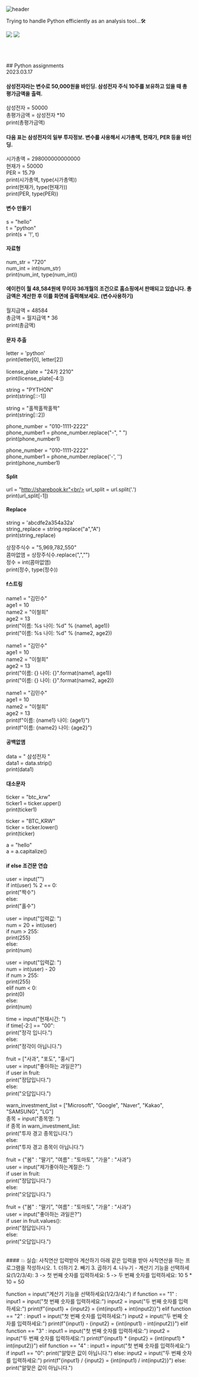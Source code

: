 ![header](https://capsule-render.vercel.app/api?type=waving&color=gradient&height=200&section=header&text=Python%20Data&fontSize=60)

Trying to handle Python efficiently as an analysis tool...🛠

<img src="https://img.shields.io/badge/Python-3776AB?style=for-the-badge&logo=Python&logoColor=white">  <img src="https://img.shields.io/badge/Jupyter-F37626?style=for-the-badge&logo=Jupyter&logoColor=white">

<br/>
<br/>
<br/>
## Python assignments
<br/>
2023.03.17

#### 삼성전자라는 변수로 50,000원을 바인딩. 삼성전자 주식 10주를 보유하고 있을 때 총 평가금액을 출력.
삼성전자 = 50000 <br/>
총평가금액 = 삼성전자 *10 <br/>
print(총평가금액)<br/>

#### 다음 표는 삼성전자의 일부 투자정보. 변수를 사용해서 시가총액, 현재가, PER 등을 바인딩.
시가총액 = 298000000000000<br/>
현재가 = 50000<br/>
PER = 15.79<br/>
print(시가총액, type(시가총액))<br/>
print(현재가, type(현재가))<br/>
print(PER, type(PER))<br/>

#### 변수 만들기
s = "hello"<br/>
t = "python"<br/>
print(s + '!', t)<br/>

#### 자료형
num_str = "720"<br/>
num_int = int(num_str)<br/>
print(num_int, type(num_int))<br/>

#### 에이컨이 월 48,584원에 무이자 36개월의 조건으로 홈쇼핑에서 판매되고 있습니다. 총 금액은 계산한 후 이를 화면에 출력해보세요. (변수사용하기)
월지급액 = 48584<br/>
총금액 = 월지급액 * 36<br/>
print(총금액)<br/>

#### 문자 추출
letter = 'python'<br/>
print(letter[0], letter[2])<br/>

license_plate = "24가 2210"<br/>
print(license_plate[-4:])<br/>

string = "PYTHON"<br/>
print(string[::-1])<br/>

string = "홀짝홀짝홀짝"<br/>
print(string[::2])<br/>

phone_number = "010-1111-2222"<br/>
phone_number1 = phone_number.replace("-", " ")<br/>
print(phone_number1)<br/>

phone_number = "010-1111-2222"<br/>
phone_number1 = phone_number.replace('-', '')<br/>
print(phone_number1)<br/>

#### Split
url = "http://sharebook.kr"<br/>
url_split = url.split('.')<br/>
print(url_split[-1])<br/>

#### Replace
string = 'abcdfe2a354a32a'<br/>
string_replace = string.replace("a","A")<br/>
print(string_replace)<br/>

상장주식수 = "5,969,782,550"<br/>
콤마없앰 = 상장주식수.replace(",","")<br/>
정수 = int(콤마없앰)<br/>
print(정수, type(정수))<br/>

#### f스트링
name1 = "김민수" <br/>
age1 = 10<br/>
name2 = "이철희"<br/>
age2 = 13<br/>
print("이름: %s 나이: %d" % (name1, age1))<br/>
print("이름: %s 나이: %d" % (name2, age2))<br/>

name1 = "김민수" <br/>
age1 = 10<br/>
name2 = "이철희"<br/>
age2 = 13<br/>
print("이름: {} 나이: {}".format(name1, age1))<br/>
print("이름: {} 나이: {}".format(name2, age2))<br/>

name1 = "김민수" <br/>
age1 = 10<br/>
name2 = "이철희"<br/>
age2 = 13<br/>
print(f"이름: {name1} 나이: {age1}")<br/>
print(f"이름: {name2} 나이: {age2}")<br/>

#### 공백없앰
data = "   삼성전자    "<br/>
data1 = data.strip()<br/>
print(data1)<br/>

#### 대소문자
ticker = "btc_krw"<br/>
ticker1 = ticker.upper()<br/>
print(ticker1)<br/>

ticker = "BTC_KRW"<br/>
ticker = ticker.lower()<br/>
print(ticker)<br/>

a = "hello"<br/>
a = a.capitalize()<br/>

#### if else 조건문 연습
user = input("")<br/>
if int(user) % 2 == 0:<br/>
    print("짝수")<br/>
else:<br/>
    print("홀수")<br/>
    
user = input("입력값: ")<br/>
num = 20 + int(user)<br/>
if num > 255:<br/>
    print(255)<br/>
else:<br/>
    print(num)<br/>

user = input("입력값: ")<br/>
num = int(user) - 20<br/>
if num > 255:<br/>
    print(255)<br/>
elif num < 0:<br/>
    print(0)<br/>
else:<br/>
    print(num)<br/>

time = input("현재시간: ")<br/>
if time[-2:] == "00":<br/>
    print("정각 입니다.")<br/>
else:<br/>
    print("정각이 아닙니다.")<br/>

fruit = ["사과", "포도", "홍시"]<br/>
user = input("좋아하는 과일은?")<br/>
if user in fruit:<br/>
    print("정답입니다.")<br/>
else:<br/>
    print("오답입니다.")<br/>

warn_investment_list = ["Microsoft", "Google", "Naver", "Kakao", "SAMSUNG", "LG"]<br/>
종목 = input("종목명: ")<br/>
if 종목 in warn_investment_list:<br/>
    print("투자 경고 종목입니다.")<br/>
else:<br/>
    print("투자 경고 종목이 아닙니다.")<br/>
    
fruit = {"봄" : "딸기", "여름" : "토마토", "가을" : "사과"}<br/>
user = input("제가좋아하는계절은: ")<br/>
if user in fruit:<br/>
    print("정답입니다.")<br/>
else:<br/>
    print("오답입니다.")<br/>

fruit = {"봄" : "딸기", "여름" : "토마토", "가을" : "사과"}<br/>
user = input("좋아하는 과일은?")<br/>
if user in fruit.values():<br/>
    print("정답입니다.")<br/>
else:<br/>
    print("오답입니다.")<br/>



<br/>
#### 💥 실습: 사칙연산 입력받아 계산하기 아래 같은 입력을 받아 사칙연산을 하는 프로그램을 작성하시오.
    1. 더하기
    2. 빼기
    3. 곱하기
    4. 나누기
- 계산기 기능을 선택하세요(1/2/3/4): 3
-> 첫 번째 숫자를 입력하세요: 5
-> 두 번째 숫자를 입력하세요: 10 5 * 10 = 50

function = input("계산기 기능을 선택하세요(1/2/3/4):")
if function == "1" :
               input1 = input("첫 번째 숫자를 입력하세요:")
               input2 = input("두 번째 숫자를 입력하세요:")
               print(f"{input1} + {input2} = {int(input1) + int(input2)}")
elif function == "2" :
               input1 = input("첫 번째 숫자를 입력하세요:")
               input2 = input("두 번째 숫자를 입력하세요:")
               print(f"{input1} - {input2} = {int(input1) - int(input2)}")
elif function == "3" :
               input1 = input("첫 번째 숫자를 입력하세요:")
               input2 = input("두 번째 숫자를 입력하세요:")
               print(f"{input1} * {input2} = {int(input1) * int(input2)}")
elif function == "4" :
               input1 = input("첫 번째 숫자를 입력하세요:")
               if input1 == "0":
                        print("알맞은 값이 아닙니다.")
               else:
                         input2 = input("두 번째 숫자를 입력하세요:")
                         print(f"{input1} / {input2} = {int(input1) / int(input2)}")
else:
    print("알맞은 값이 아닙니다.")
    
    
    
